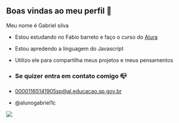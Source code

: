 ## Boas vindas ao meu perfil 💙

Meu nome é Gabriel silva

- Estou estudando no Fabio barreto e faço o curso do [Alura](https://www.alura.com.br)
- Estou apredendo a linguagem do Javascript
- Utilizo ele para compartilha meus projetos e meus pensamentos

- ### Se quizer entra em contato comigo 📪

- 00001165141905sp@al.educacao.sp.gov.br
- @alunogabriel1c


 ![](https://media1.tenor.com/m/2ReUQeXk9psAAAAC/naruto.gif)
  
